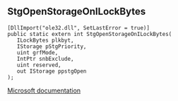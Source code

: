 ## StgOpenStorageOnILockBytes

```
[DllImport("ole32.dll", SetLastError = true)]
public static extern int StgOpenStorageOnILockBytes(
   ILockBytes plkbyt,
   IStorage pStgPriority,
   uint grfMode,
   IntPtr snbExclude,
   uint reserved,
   out IStorage ppstgOpen
);
```

[Microsoft documentation](https://docs.microsoft.com/en-us/windows/win32/api/ole2/nf-ole2-stgopenstorageonilockbytes)
